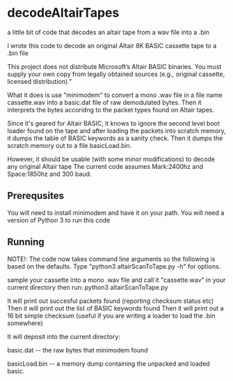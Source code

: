 # decodeAltairTapes
a little bit of code that decodes an altair tape from a wav file into a .bin

I wrote this code to decode an original Altair 8K BASIC cassette tape to a .bin file

This project does not distribute Microsoft’s Altair BASIC binaries. You must supply your own copy from legally obtained sources (e.g., original cassette, licensed distribution).”

What it does is use "minimodem" to convert a mono .wav file in a file name cassette.wav into
a basic.dat file of raw demodulated bytes.
Then it interprets the bytes accoridng to the packet types found on Altair tapes.

Since it's geared for Altair BASIC, it knows to ignore the second level boot loader found on the tape
and after loading the packets into scratch memory, it dumps the table of BASIC keywords as
a sanity check.  Then it dumps the scratch memory out to a file basicLoad.bin.

However, it should be usable (with some minor modifications) to decode any original Altair tape
The current code assumes Mark:2400hz and Space:1850hz and 300 baud.

## Prerequsites
You will need to install minimodem and have it on your path.
You will need a version of Python 3 to run this code

## Running
NOTE!: The code now takes command line arguments so the following is based on the defaults.  Type
"python3 altairScanToTape.py -h"  for options.

sample your cassette into a mono .wav file and call it "cassette.wav" in your current directory
then run: python3 altairScanToTape.py

It will print out succesful packets found (reporting checksum status etc)
Then it will print out the list of BASIC keywords found
Then it will print out a 16 bit simple checksum (useful if you are writing a loader to load the .bin somewhere)

It will deposit into the current directory:

basic.dat  -- the raw bytes that minimodem found

basicLoad.bin --   a memory dump containing the unpacked and loaded basic.
